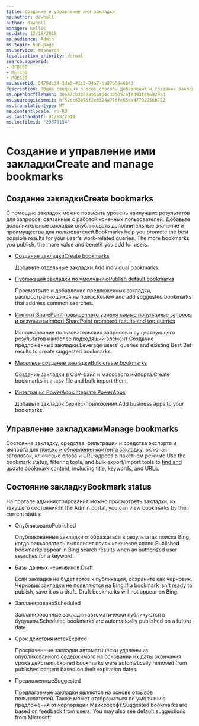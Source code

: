 ```yaml
---
title: Создание и управление ими закладки
ms.author: dawholl
author: dawholl
manager: kellis
ms.date: 12/18/2018
ms.audience: Admin
ms.topic: hub-page
ms.service: mssearch
localization_priority: Normal
search.appverid:
- BFB160
- MET150
- MOE150
ms.assetid: 5479dc34-3de0-41c5-94a7-ba87069e6b43
description: Общие сведения о всех способы добавления и создание закладки для результатов поиска Microsoft рабочих
ms.openlocfilehash: 306a7cb3b278556454c3050926fed93f2a6929ad
ms.sourcegitcommit: bf52cc63b75f2e0324a716fe65da47702956b722
ms.translationtype: MT
ms.contentlocale: ru-RU
ms.lasthandoff: 01/18/2019
ms.locfileid: "29379154"
---
```

# <a name="create-and-manage-bookmarks"></a><span data-ttu-id="98249-103">Создание и управление ими закладки</span><span class="sxs-lookup"><span data-stu-id="98249-103">Create and manage bookmarks</span></span>

## <a name="create-bookmarks"></a><span data-ttu-id="98249-104">Создание закладки</span><span class="sxs-lookup"><span data-stu-id="98249-104">Create bookmarks</span></span>

<span data-ttu-id="98249-p101">С помощью закладок можно повысить уровень наилучших результатов для запросов, связанные с работой конечных пользователей. Добавьте дополнительные закладки опубликовать дополнительные значение и преимущества для пользователей.</span><span class="sxs-lookup"><span data-stu-id="98249-p101">Bookmarks help you promote the best possible results for your user's work-related queries. The more bookmarks you publish, the more value and benefit you add for users.</span></span>
  
- [<span data-ttu-id="98249-107">Создание закладки</span><span class="sxs-lookup"><span data-stu-id="98249-107">Create bookmarks</span></span>](create-bookmarks.md)
    
    <span data-ttu-id="98249-108">Добавьте отдельные закладки.</span><span class="sxs-lookup"><span data-stu-id="98249-108">Add individual bookmarks.</span></span>
    
- [<span data-ttu-id="98249-109">Публикация закладки по умолчанию</span><span class="sxs-lookup"><span data-stu-id="98249-109">Publish default bookmarks</span></span>](publish-default-bookmarks.md)
    
    <span data-ttu-id="98249-110">Просмотрите и добавление предложенных закладки, распространяющихся на поиск.</span><span class="sxs-lookup"><span data-stu-id="98249-110">Review and add suggested bookmarks that address common searches.</span></span>
    
- [<span data-ttu-id="98249-111">Импорт SharePoint повышенного уровня самые популярные запросы и результаты</span><span class="sxs-lookup"><span data-stu-id="98249-111">Import SharePoint promoted results and top queries</span></span>](import-sharepoint-promoted-results-and-top-queries.md)
    
    <span data-ttu-id="98249-112">Использование пользовательских запросов и существующего результатов наиболее подходящий элемент Создание предложенных закладки.</span><span class="sxs-lookup"><span data-stu-id="98249-112">Leverage users' queries and existing Best Bet results to create suggested bookmarks.</span></span>
    
- [<span data-ttu-id="98249-113">Массовое создание закладки</span><span class="sxs-lookup"><span data-stu-id="98249-113">Bulk create bookmarks</span></span>](bulk-create-bookmarks.md)
    
    <span data-ttu-id="98249-114">Создание закладки в CSV-файл и массового импорта.</span><span class="sxs-lookup"><span data-stu-id="98249-114">Create bookmarks in a .csv file and bulk import them.</span></span>
    
- [<span data-ttu-id="98249-115">Интеграция PowerApps</span><span class="sxs-lookup"><span data-stu-id="98249-115">Integrate PowerApps</span></span>](integrate-powerapps.md)
    
    <span data-ttu-id="98249-116">Добавьте закладок бизнес-приложений.</span><span class="sxs-lookup"><span data-stu-id="98249-116">Add business apps to your bookmarks.</span></span>
    
## <a name="manage-bookmarks"></a><span data-ttu-id="98249-117">Управление закладками</span><span class="sxs-lookup"><span data-stu-id="98249-117">Manage bookmarks</span></span>

<span data-ttu-id="98249-118">Состояние закладку, средства, фильтрации и средства экспорта и импорта для [поиска и обновления контента закладку](manage-bookmarks.md), включая заголовок, ключевые слова и URL-адреса в пакетном режиме.</span><span class="sxs-lookup"><span data-stu-id="98249-118">Use the bookmark status, filtering tools, and bulk export/import tools to [find and update bookmark content](manage-bookmarks.md), including title, keywords, and URLs.</span></span>
  
## <a name="bookmark-status"></a><span data-ttu-id="98249-119">Состояние закладку</span><span class="sxs-lookup"><span data-stu-id="98249-119">Bookmark status</span></span>

<span data-ttu-id="98249-120">На портале администрирования можно просмотреть закладки, их текущего состояния:</span><span class="sxs-lookup"><span data-stu-id="98249-120">In the Admin portal, you can view bookmarks by their current status:</span></span>
  
- <span data-ttu-id="98249-121">Опубликовано</span><span class="sxs-lookup"><span data-stu-id="98249-121">Published</span></span>
    
    <span data-ttu-id="98249-122">Опубликованные закладки отображаться в результатах поиска Bing, когда пользователь выполняет поиск ключевое слово.</span><span class="sxs-lookup"><span data-stu-id="98249-122">Published bookmarks appear in Bing search results when an authorized user searches for a keyword.</span></span>
    
- <span data-ttu-id="98249-123">Базы данных черновиков </span><span class="sxs-lookup"><span data-stu-id="98249-123">Draft</span></span>
    
    <span data-ttu-id="98249-p102">Если закладка не будет готов к публикации, сохраните как черновик. Черновик закладки не появляются на Bing.</span><span class="sxs-lookup"><span data-stu-id="98249-p102">If a bookmark isn't ready to publish, save it as a draft. Draft bookmarks will not appear on Bing.</span></span>
    
- <span data-ttu-id="98249-126">Запланировано</span><span class="sxs-lookup"><span data-stu-id="98249-126">Scheduled</span></span>
    
    <span data-ttu-id="98249-127">Запланированные закладки автоматически публикуются в будущем.</span><span class="sxs-lookup"><span data-stu-id="98249-127">Scheduled bookmarks are automatically published on a future date.</span></span>
    
- <span data-ttu-id="98249-128">Срок действия истек</span><span class="sxs-lookup"><span data-stu-id="98249-128">Expired</span></span>
    
    <span data-ttu-id="98249-129">Просроченные закладки автоматически удалены из опубликованного содержимого на основании их даты окончания срока действия.</span><span class="sxs-lookup"><span data-stu-id="98249-129">Expired bookmarks were automatically removed from published content based on their expiration dates.</span></span>
    
- <span data-ttu-id="98249-130">Предложенные</span><span class="sxs-lookup"><span data-stu-id="98249-130">Suggested</span></span>
    
    <span data-ttu-id="98249-p103">Предлагаемые закладки являются на основе отзывов пользователей. Также может отображаться по умолчанию предложения от корпорации Майкрософт.</span><span class="sxs-lookup"><span data-stu-id="98249-p103">Suggested bookmarks are based on feedback from users. You may also see default suggestions from Microsoft.</span></span>

  

